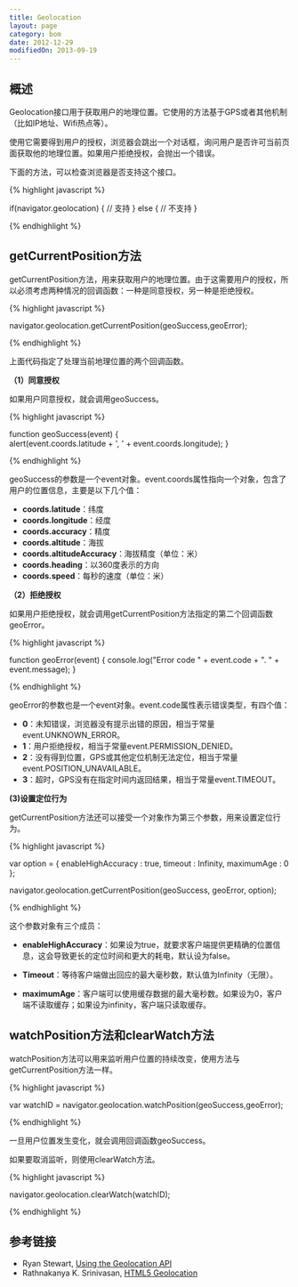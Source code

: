 ```yaml
---
title: Geolocation
layout: page
category: bom
date: 2012-12-29
modifiedOn: 2013-09-19
---
```


## 概述

Geolocation接口用于获取用户的地理位置。它使用的方法基于GPS或者其他机制（比如IP地址、Wifi热点等）。

使用它需要得到用户的授权，浏览器会跳出一个对话框，询问用户是否许可当前页面获取他的地理位置。如果用户拒绝授权，会抛出一个错误。

下面的方法，可以检查浏览器是否支持这个接口。

{% highlight javascript %}

if(navigator.geolocation) { 
   // 支持
} else {
   // 不支持
}

{% endhighlight %}

## getCurrentPosition方法

getCurrentPosition方法，用来获取用户的地理位置。由于这需要用户的授权，所以必须考虑两种情况的回调函数：一种是同意授权，另一种是拒绝授权。

{% highlight javascript %}

navigator.geolocation.getCurrentPosition(geoSuccess,geoError);

{% endhighlight %}

上面代码指定了处理当前地理位置的两个回调函数。

**（1）同意授权**

如果用户同意授权，就会调用geoSuccess。

{% highlight javascript %}

function geoSuccess(event) {       
   alert(event.coords.latitude + ', ' + event.coords.longitude);
}

{% endhighlight %}

geoSuccess的参数是一个event对象。event.coords属性指向一个对象，包含了用户的位置信息，主要是以下几个值：

- **coords.latitude**：纬度
- **coords.longitude**：经度
- **coords.accuracy**：精度
- **coords.altitude**：海拔
- **coords.altitudeAccuracy**：海拔精度（单位：米）
- **coords.heading**：以360度表示的方向
- **coords.speed**：每秒的速度（单位：米）

**（2）拒绝授权**

如果用户拒绝授权，就会调用getCurrentPosition方法指定的第二个回调函数geoError。

{% highlight javascript %}

function geoError(event) { 
   console.log("Error code " + event.code + ". " + event.message);
}

{% endhighlight %}

geoError的参数也是一个event对象。event.code属性表示错误类型，有四个值：

- **0**：未知错误，浏览器没有提示出错的原因，相当于常量event.UNKNOWN_ERROR。
- **1**：用户拒绝授权，相当于常量event.PERMISSION_DENIED。
- **2**：没有得到位置，GPS或其他定位机制无法定位，相当于常量event.POSITION_UNAVAILABLE。
- **3**：超时，GPS没有在指定时间内返回结果，相当于常量event.TIMEOUT。

**(3)设置定位行为**

getCurrentPosition方法还可以接受一个对象作为第三个参数，用来设置定位行为。

{% highlight javascript %}

var option = {
            enableHighAccuracy : true,
            timeout : Infinity,
            maximumAge : 0
        };

navigator.geolocation.getCurrentPosition(geoSuccess, geoError, option);

{% endhighlight %}

这个参数对象有三个成员：

- **enableHighAccuracy**：如果设为true，就要求客户端提供更精确的位置信息，这会导致更长的定位时间和更大的耗电，默认设为false。

- **Timeout**：等待客户端做出回应的最大毫秒数，默认值为Infinity（无限）。

- **maximumAge**：客户端可以使用缓存数据的最大毫秒数。如果设为0，客户端不读取缓存；如果设为infinity，客户端只读取缓存。

## watchPosition方法和clearWatch方法

watchPosition方法可以用来监听用户位置的持续改变，使用方法与getCurrentPosition方法一样。

{% highlight javascript %}

var watchID = navigator.geolocation.watchPosition(geoSuccess,geoError);   

{% endhighlight %}

一旦用户位置发生变化，就会调用回调函数geoSuccess。

如果要取消监听，则使用clearWatch方法。

{% highlight javascript %}

navigator.geolocation.clearWatch(watchID);

{% endhighlight %}

## 参考链接

- Ryan Stewart, [Using the Geolocation API](http://www.adobe.com/devnet/html5/articles/using-geolocation-api.html)
- Rathnakanya K. Srinivasan, [HTML5 Geolocation](http://www.sitepoint.com/html5-geolocation/)

